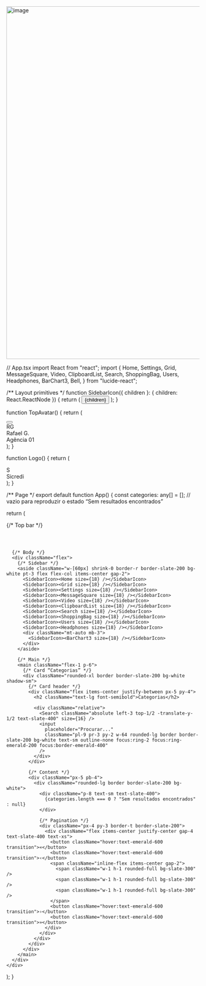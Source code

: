 <img width="1912" height="921" alt="image" src="https://github.com/user-attachments/assets/f26ae8a7-a164-4df6-abd7-f70b8fa46274" />
   


// App.tsx
import React from "react";
import {
  Home,
  Settings,
  Grid,
  MessageSquare,
  Video,
  ClipboardList,
  Search,
  ShoppingBag,
  Users,
  Headphones,
  BarChart3,
  Bell,
} from "lucide-react";

/** Layout primitives */
function SidebarIcon({ children }: { children: React.ReactNode }) {
  return (
    <button className="w-11 h-11 grid place-items-center rounded-xl text-slate-500 hover:text-emerald-600 hover:bg-emerald-50 transition">
      {children}
    </button>
  );
}

function TopAvatar() {
  return (
    <div className="flex items-center gap-3">
      <button className="relative w-10 h-10 grid place-items-center rounded-full text-slate-500 hover:text-emerald-600 hover:bg-emerald-50 transition">
        <Bell size={18} />
      </button>
      <div className="w-10 h-10 rounded-full bg-slate-200 grid place-items-center text-slate-600 font-semibold">
        RG
      </div>
      <div className="text-right leading-tight">
        <div className="text-slate-700 text-sm font-semibold">Rafael G.</div>
        <div className="text-slate-400 text-xs">Agência 01</div>
      </div>
    </div>
  );
}

function Logo() {
  return (
    <div className="flex items-center gap-2 select-none">
      <div className="w-7 h-7 rounded-full bg-emerald-600 grid place-items-center text-white text-xs font-bold">
        S
      </div>
      <span className="text-emerald-700 font-semibold tracking-tight">Sicredi</span>
    </div>
  );
}

/** Page */
export default function App() {
  const categories: any[] = []; // vazio para reproduzir o estado “Sem resultados encontrados”

  return (
    <div className="min-h-screen bg-slate-100 text-slate-800">
      {/* Top bar */}
      <header className="h-14 px-5 border-b border-slate-200 bg-white flex items-center justify-between">
        <Logo />
        <TopAvatar />
      </header>

      {/* Body */}
      <div className="flex">
        {/* Sidebar */}
        <aside className="w-[60px] shrink-0 border-r border-slate-200 bg-white pt-3 flex flex-col items-center gap-2">
          <SidebarIcon><Home size={18} /></SidebarIcon>
          <SidebarIcon><Grid size={18} /></SidebarIcon>
          <SidebarIcon><Settings size={18} /></SidebarIcon>
          <SidebarIcon><MessageSquare size={18} /></SidebarIcon>
          <SidebarIcon><Video size={18} /></SidebarIcon>
          <SidebarIcon><ClipboardList size={18} /></SidebarIcon>
          <SidebarIcon><Search size={18} /></SidebarIcon>
          <SidebarIcon><ShoppingBag size={18} /></SidebarIcon>
          <SidebarIcon><Users size={18} /></SidebarIcon>
          <SidebarIcon><Headphones size={18} /></SidebarIcon>
          <div className="mt-auto mb-3">
            <SidebarIcon><BarChart3 size={18} /></SidebarIcon>
          </div>
        </aside>

        {/* Main */}
        <main className="flex-1 p-6">
          {/* Card “Categorias” */}
          <div className="rounded-xl border border-slate-200 bg-white shadow-sm">
            {/* Card header */}
            <div className="flex items-center justify-between px-5 py-4">
              <h2 className="text-lg font-semibold">Categorias</h2>

              <div className="relative">
                <Search className="absolute left-3 top-1/2 -translate-y-1/2 text-slate-400" size={16} />
                <input
                  placeholder="Procurar..."
                  className="pl-9 pr-3 py-2 w-64 rounded-lg border border-slate-200 bg-white text-sm outline-none focus:ring-2 focus:ring-emerald-200 focus:border-emerald-400"
                />
              </div>
            </div>

            {/* Content */}
            <div className="px-5 pb-4">
              <div className="rounded-lg border border-slate-200 bg-white">
                <div className="p-8 text-sm text-slate-400">
                  {categories.length === 0 ? "Sem resultados encontrados" : null}
                </div>

                {/* Pagination */}
                <div className="px-4 py-3 border-t border-slate-200">
                  <div className="flex items-center justify-center gap-4 text-slate-400 text-xs">
                    <button className="hover:text-emerald-600 transition">«</button>
                    <button className="hover:text-emerald-600 transition">‹</button>
                    <span className="inline-flex items-center gap-2">
                      <span className="w-1 h-1 rounded-full bg-slate-300" />
                      <span className="w-1 h-1 rounded-full bg-slate-300" />
                      <span className="w-1 h-1 rounded-full bg-slate-300" />
                    </span>
                    <button className="hover:text-emerald-600 transition">›</button>
                    <button className="hover:text-emerald-600 transition">»</button>
                  </div>
                </div>
              </div>
            </div>
          </div>
        </main>
      </div>
    </div>
  );
}